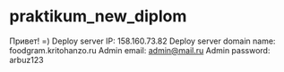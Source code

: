 # praktikum_new_diplom
Привет! =)
Deploy server IP: 158.160.73.82
Deploy server domain name: foodgram.kritohanzo.ru
Admin email: admin@mail.ru
Admin password: arbuz123